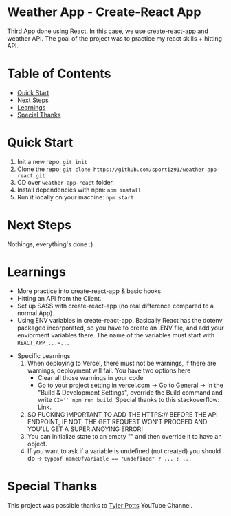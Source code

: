 # Weather App - Create-React App

Third App done using React. In this case, we use create-react-app and weather API. The goal of the project was to practice my react skills + hitting API.

# Table of Contents

- [Quick Start](#quick-start)
- [Next Steps](#next-steps)
- [Learnings](#learnings)
- [Special Thanks](#special-thanks)

# Quick Start

1. Init a new repo: `git init`
1. Clone the repo: `git clone https://github.com/sportiz91/weather-app-react.git`
1. CD over `weather-app-react` folder.
1. Install dependencies with npm: `npm install`
1. Run it locally on your machine: `npm start`

# Next Steps

Nothings, everything's done :)

# Learnings

- More practice into create-react-app & basic hooks.
- Hitting an API from the Client.
- Set up SASS with create-react-app (no real difference compared to a normal App).
- Using ENV variables in create-react-app. Basically React has the dotenv packaged incorporated, so you have to create an .ENV file, and add your enviorment variables there. The name of the variables must start with `REACT_APP_...=...`

* Specific Learnings
  1. When deploying to Vercel, there must not be warnings, if there are warnings, deployment will fail. You have two options here
     - Clear all those warnings in your code
     - Go to your project setting in vercel.com -> Go to General -> In the "Build & Development Settings", override the Build command and write `CI='' npm run build`. Special thanks to this stackoverflow: [Link](https://stackoverflow.com/questions/66840942/vercel-deployment-error-command-npm-run-build-exited-with-1).
  1. SO FUCKING IMPORTANT TO ADD THE HTTPS:// BEFORE THE API ENDPOINT, IF NOT, THE GET REQUEST WON'T PROCEED AND YOU'LL GET A SUPER ANOYING ERROR!
  1. You can initialize state to an empty "" and then override it to have an object.
  1. If you want to ask if a variable is undefined (not created) you should do -> `typeof nameOfVariable == "undefined" ? ... : ...`

# Special Thanks

This project was possible thanks to [Tyler Potts](https://www.youtube.com/c/TylerPotts) YouTube Channel.
